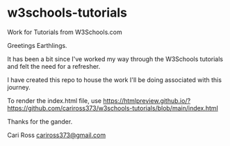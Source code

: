 # w3schools-tutorials
Work for Tutorials from W3Schools.com

Greetings Earthlings.

It has been a bit since I've worked my way through the W3Schools tutorials and felt the need for a refresher.

I have created this repo to house the work I'll be doing associated with this journey.

To render the index.html file, use https://htmlpreview.github.io/?https://github.com/cariross373/w3schools-tutorials/blob/main/index.html

Thanks for the gander.

Cari Ross
cariross373@gmail.com
